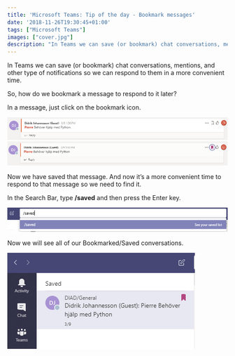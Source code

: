 ```yaml
---
title: 'Microsoft Teams: Tip of the day - Bookmark messages'
date: '2018-11-26T19:30:45+01:00'
tags: ["Microsoft Teams"]
images: ["cover.jpg"]
description: "In Teams we can save (or bookmark) chat conversations, mentions, and other type of notifications so we can respond..."
---
```

In Teams we can save (or bookmark) chat conversations, mentions, and other type of notifications so we can respond to them in a more convenient time.

So, how do we bookmark a message to respond to it later?

In a message, just click on the bookmark icon.

![](./Teams_Bookmark.png)
![](./Teams_Bookmark_2.png)

Now we have saved that message. And now it’s a more convenient time to respond to that message so we need to find it.

In the Search Bar, type **/saved** and then press the Enter key.

![](./Teams_Bookmark_3.png)

Now we will see all of our Bookmarked/Saved conversations.

![](./Teams_Bookmark_4.png)